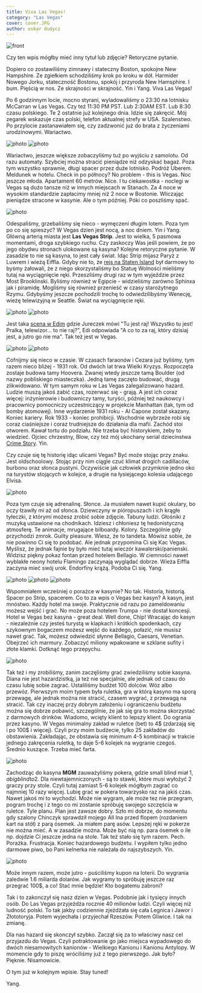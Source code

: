 ```yaml
---
title: Viva Las Vegas!
category: "Las Vegas"
cover: cover.JPG
author: oskar dudycz
---
```


![front](front.JPG)

Czy ten wpis mógłby mieć inny tytuł lub zdjęcie? Retoryczne pytanie. 

Dopiero co zostawiliśmy zimnawy i stateczny Boston, spokojne New Hampshire. Ze zgiełkiem schodziliśmy krok po kroku w dół. Harmider Nowego Jorku, stateczność Bostonu, spokój i przyroda New Hamsphire. I bum. Pięścią w nos. Ze skrajności w skrajność. Yin i Yang. Viva Las Vegas!

Po 6 godzinnym locie, mocno styrani, wyladowaliśmy o 23:30 na lotnisku McCarran w Las Vegas. Czy też 11:30 PM PST. Lub 2:30AM EST. Lub 8:30 czasu polskiego. Te 2 ostatnie już kolejnego dnia. Idzie się zakręcić. Mój zegarek wskazuje czas polski, telefon aktualnej strefy w USA. Szalenstwo. Po przylocie zastanawiałem się, czy zadzwonić już do brata z życzeniami urodzinowymi. Wariactwo.

![photo](IVEY6215.JPG)
![photo](MGKL0697.JPG)

Wariactwo, jeszcze większe zobaczyliśmy tuż po wyjściu z samolotu. Od razu automaty. Szybciej można stracić pieniądze niż odzyskać bagaż. Poza tym wszystko sprawnie, długi spacer przez duże lotnisko. Podróż Uberem. Meldunek w hotelu. Check in po północy? No problem - this is Vegas. Noc jeszcze młoda. Apartament 60 metrów. Nice. I tu ciekawostka - noclegi w Vegas są dużo tansze niż w innych miejscach w Stanach. Za 4 noce w wysokim standardzie zapłacimy mniej niż 2 noce w Bostonie. Wliczając pieniądze stracone w kasynie. Ale o tym później. Póki co poszliśmy spać.

![photo](IMG_4769.JPG)

Odespaliśmy, grzebaliśmy się nieco - wymęczeni długim lotem. Poza tym po co się spieszyć? W Vegas dzien jest nocą, a noc dniem. Yin i Yang. Główną arterią miasta jest **Las Vegas Strip**. Jest to wielka, 5 pasmowa momentami, droga szybkiego ruchu. Czy zaskoczy Was jeśli powiem, że po jego obydwu stronach ulokowane są kasyna? Kolejne retoryczne pytanie. W zasadzie to nie są kasyna, to jest cały świat. Idąc Strip mijasz Paryż z Luwrem i wieżą Eiffla. Gdyby nie to, że [rejs na Staten Island](/cos-sie-konczy-cos-zaczyna) był darmowy to byśmy żałowali, że z niego skorzystaliśmy bo Statuę Wolności mieliśmy tutaj na wyciągnięcie ręki. Przeszliśmy drugi raz w tym wyjeździe przez Most Brooklinski. Byliśmy również w Egipcie - widzieliśmy zarówno Sphinxa jak i piramidę. Mogliśmy się również przenieść w czasy starożytnego Rzymu. Gdybyśmy jeszcze pochodzili trochę to odwiedzilibyśmy Wenecję, wieżę telewizyjną w Seattle. Świat na wyciągnięcie ręki.

![photo](IMG_4766.JPG)
![photo](IMG_4760.JPG)

Jest taka [scena w Edim](https://youtu.be/4qWt9HvtNvo?t=755) gdzie Jureczek mówi "Tu jest raj! Wszystko tu jest! Pralka, telewizor... to nie raj?", Edi odpowiada "A co to za raj, który dzisiaj jest, a jutro go nie ma". Tak też jest w Vegas. 

![photo](IMG_4765.JPG)
![photo](IMG_4760.JPG)

Cofnijmy się nieco w czasie. W czasach faraonów i Cezara już byliśmy, tym razem nieco bliżej - 1931 rok. Od dwóch lat trwa Wielki Kryzys. Rozpoczęta zostaje budowa tamy Hoovera. Zwanej wtedy jeszcze tamą Boulder (od nazwy pobliskiego miasteczka). Jedną tamę zaczęto budować, drugą zlikwidowano. W tym samym roku w Las Vegas zalegalizowano hazard. Ludzie muszą jakoś zabić czas, rozerwać się - grają. A jest ich coraz więcej: inżynierowie i budowniczy tamy, turyści, później też naukowcy i pracownicy pomocniczy uczestniczący w projekcie Manhattan (tak, tym od bomby atomowej).
Inne wydarzenie 1931 roku - Al Capone został skazany. Koniec kariery. Rok 1933 - koniec prohibicji. Wschodnie wybrzeże robi się coraz ciaśniejsze i coraz trudniejsze do działania dla mafii. Zachód stoi otworem. Kawał tortu do podziału.
Nie trzeba być historykiem, żeby to wiedzieć. Ojciec chrzestny, Blow, czy też mój ukochany serial dziecinstwa [Crime Story](https://www.youtube.com/watch?v=Is5ofSHZWTM). Yin.

Czy czuje się tę historię idąc ulicami Vegas? Być może stojąc przy znaku. Jest oldschoolowy. Stojąc przy nim ciągle czuć klimat drogich cadillaców, burbonu oraz słonca pustyni. Oczywiście jak człowiek przymknie jedno oko na turystów stojących w kolejce, a drugie na łysiejącego kolesia udającego Elvisa.

![photo](IMG_4675.JPG)

Poza tym czuje się adrenalinę. Słonce. Ja musiałem nawet kupić okulary, bo oczy łzawiły mi aż od słonca. Dziewczyny w pióropuszach i ich krągłe tyłeczki, z którymi możesz zrobić sobie zdjęcie. Tabuny ludzi. Głośniki z muzyką ustawione na chodnikach. Idziesz i chłoniesz tę hedonistyczną atmosferę. Te animacje, mrugające bilboardy. Kolory. Szczególnie gdy przychodzi zmrok. Guilty pleasure. Wiesz, że to tandeta. Mówisz sobie, że nie powinno Ci się to podobać. Ale jednak przypomina Ci się Kac Vegas. Myślisz, że jednak fajnie by było mieć tutaj wieczór kawalerski/panienski. Widzisz piękny pokaz fontan przed hotelem Bellagio. W ciemności nawet wyblakłe neony hotelu Flamingo zaczynają wyglądać dobrze. Wieża Eiffla zaczyna mieć swój urok. Endorfiny krążą. Podoba Ci się. Yang.

![photo](IMG_4676.JPG)
![photo](IMG_4673.JPG)
![photo](IMG_4664.JPG)

Wspomniałem wcześniej o porażce w kasynie? No tak. Historia, historią. Spacer po Strip, spacerem. Co to za wpis o Vegas bez kasyn? A kasyn, jest mnóstwo. Każdy hotel ma swoje. Praktycznie od razu po zameldowaniu możesz wejść i grać. No może poza hotelem Trumpa - nie dostał koncesji. Hotel w Vegas bez kasyna - great deal. Well done, Chip! Wracając do kasyn - niezależnie czy jesteś turystą w klapkach i krótkich spodenkach, czy szykownym bogaczem możesz wejść do każdego, połazić, nie musisz nawet grać. Tak, możesz odwiedzić słynne Bellagio, Caesars, Venetian. Obejrzeć ich marmury. Zobaczyć miliony wpakowane w szklane sufity i złote klamki. Dotknąć tego przepychu.

![photo](XNKZ1736.JPG)

Tak też i my zrobiliśmy, zanim zaczęliśmy grać zwiedziliśmy sobie kasyna. Diana nie jest hazardzistką, ja też nie specjalnie, ale jednak od czasu do czasu lubię sobie zagrać. Ustaliliśmy budżet 100 dolców. Wóz albo przewóz. Pierwszym moim typem była ruletka, gra w którą kasyno ma sporą przewagę, ale jednak można nie stracić, czasem wygrać, z przewagą na stracić. Tak czy inaczej przy dobrym założeniu i ograniczeniu budżetu można się dobrze pobawić, szczególnie, że jak się gra to można skorzystać z darmowych drinków. Wiadomo, wcięty klient to lepszy klient. Do ogrania przez kasyno. W Vegas minimalny zakład w ruletce (bet) to 4$ (zdarzają się i po 100$ i więcej). Czyli przy moim budżecie, tylko 25 zakładów do obstawienia. Zakładając, że obstawia się minimum 4-5 kombinacji w trakcie jednego zakręcenia ruletką, to daje 5-6 kolejek na wygranie czegoś. Średnio kuszące. Trzeba mieć farta. 

![photo](IMG_4641.JPG)

Zachodząc do kasyna **MGM** zauważyliśmy pokera, gdzie small blind miał 1$, a big blind to 2$. Dla niewtajemniczonych - są to stawki, które musi wyłożyć 2 graczy przy stole. Czyli tutaj zamiast 5-6 kolejek mógłbym zagrać co najmniej 10 razy więcej. Lubię grać w pokera towarzysko raz na jakiś czas. Nawet jakoś mi to wychodzi. Może nie wygram, ale może tez nie przegram, pogram trochę i z tego co mi zostanie spróbuję swojego szczęścia w ruletce. Tyle planu. Plan jest zawsze dobry. Szło mi dobrze, do momentu gdy szalony Chinczyk sprawdził mojego All Ina przed flopem (rozdaniem kart na stół) z parą ósemek. Ja miałem parę asów. Lepszej ręki w pokerze nie można mieć. A w zasadzie można. Może być nią np. para ósemek o ile np. dojdzie Ci jeszcze jedna na stole. Tak też stało się tym razem. Pech. Porażka. Frustracja. Koniec hazardowego budżetu. I wypiłem tylko jedno darmowe piwo, bo Pani kelnerka nie należała do najszybszych. Yin.

![photo](IMG_4639.JPG)

Może innym razem, może jutro - puściliśmy kupon na loterii. Do wygrania zaledwie 1.6 miliarda dolarów. Jak wygramy to spróbuję jeszcze raz przegrać 100$, a co! Stać mnie będzie! Kto bogatemu zabroni?

Tak i to zakonczył się nasz dzien w Vegas. Podobnie jak i tysięcy innych osób. Do Las Vegas przyjeżdża rocznie 40 milionów ludzi. Czyli więcej niż ludność polski. To tak jakby codziennie zjeżdżała się cała Legnica i Jawor i Złototoryja. Potem wyjechała i przyjechał Rzeszów. Potem Gliwice. I tak na zmianę.

Dla nas hazard się skonczył szybko. Zaczął się za to właściwy nasz cel przyjazdu do Vegas. Czyli potraktowanie go jako miejsca wypadowego do dwóch niesamowitych kanionów - Wielkiego Kanionu i Kanionu Antylopy. W momencie gdy to piszę wróciliśmy już z tego pierwszego. Jak było? Pięknie. Nisamowicie.

O tym już w kolejnym wpisie. Stay tuned!

Yang.